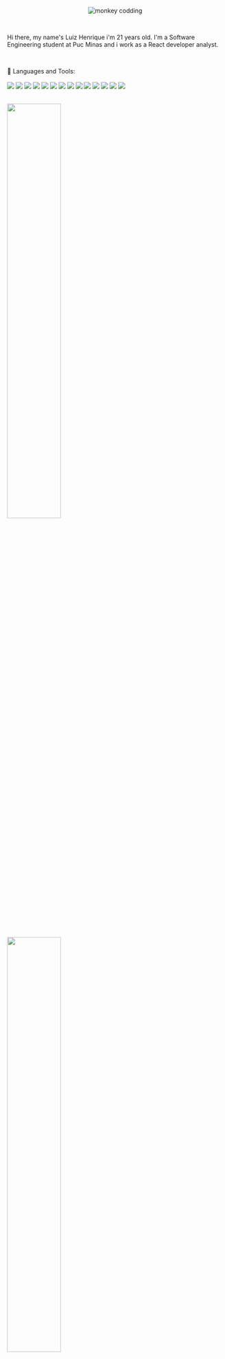 <p align="center"><img src="https://user-images.githubusercontent.com/58401291/151966385-43eb3203-be8f-4192-b4e7-20b01a64b345.gif" alt="monkey codding" /></p>
<br/>

<p align="left"> 
 Hi there, my name's Luiz Henrique i'm 21 years old. I'm a Software Engineering student at Puc Minas and i work as a React developer analyst.
</p>

<br/>

<p align="left">
  🦄 Languages and Tools: <strong></strong><br/><br/>
  <img src="https://img.shields.io/badge/TypeScript-007ACC?style=for-the-badge&logo=typescript&logoColor=white" />
  <img src="https://img.shields.io/badge/JavaScript-323330?style=for-the-badge&logo=javascript&logoColor=F7DF1E" />
    <img src="https://img.shields.io/badge/React-20232A?style=for-the-badge&logo=react&logoColor=61DAFB" />
 <img src="https://img.shields.io/badge/Redux-593D88?style=for-the-badge&logo=redux&logoColor=white" />
  <img src="https://img.shields.io/badge/next.js-000000?style=for-the-badge&logo=nextdotjs&logoColor=white" />
 <img src="https://img.shields.io/badge/Node.js-43853D?style=for-the-badge&logo=node.js&logoColor=white" />
   <img src="https://img.shields.io/badge/HTML5-E34F26?style=for-the-badge&logo=html5&logoColor=white" />
  <img src="https://img.shields.io/badge/CSS3-1572B6?style=for-the-badge&logo=css3&logoColor=white" />
 <img src="https://img.shields.io/badge/styled--components-DB7093?style=for-the-badge&logo=styled-components&logoColor=white" />
  <img src="https://img.shields.io/badge/Sass-CC6699?style=for-the-badge&logo=sass&logoColor=white" />
  <img src="https://img.shields.io/badge/Bootstrap-563D7C?style=for-the-badge&logo=bootstrap&logoColor=white" />
  <img src="https://img.shields.io/badge/Chakra--UI-319795?style=for-the-badge&logo=chakra-ui&logoColor=white" />
 <img src="https://img.shields.io/badge/Git-E34F26?style=for-the-badge&logo=git&logoColor=white" />
 <img src="https://img.shields.io/badge/Java-ED8B00?style=for-the-badge&logo=java&logoColor=white" />
</p>

<br/>

<div width="100%">
    <img src="http://github-readme-streak-stats.herokuapp.com?user=MogLuiz&theme=dark&hide_border=true&background=000000&fire=7E3ACE&ring=7E3ACE&currStreakLabel=FFFFFF)](https://git.io/streak-stats" width="49.75%"/>
    <img src="https://github-readme-stats.vercel.app/api?username=MogLuiz&count_private=true&theme=midnight-purple&hide_border=true" width="49.75%"/>
</div>

<br/>

<p align="center">
  <a href="mailto:luizhjramos@outlook.com">
  <img src="https://img.shields.io/badge/-Gmail-FF0000?style=flat-square&labelColor=FF0000&logo=gmail&logoColor=white&luizhjramos@outlook.com"/></a>

  <a href="https://www.linkedin.com/in/luiz-henrique-9a41091b0/" alt="Linkedin">
  <img src="https://img.shields.io/badge/-Linkedin-0e76a8?style=flat-square&logo=Linkedin&logoColor=white&link=https://www.linkedin.com/in/luiz-henrique-9a41091b0/" /></a>
</p>  
